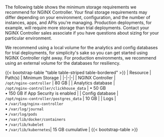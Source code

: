 The following table shows the minimum storage requirements we recommend for NGINX Controller. Your final storage requirements may differ depending on your environment, configuration, and the number of instances, apps, and APIs you're managing. Production deployments, for example, will require more storage than trial deployments. Contact your NGINX Controller sales associate if you have questions about sizing for your particular environment.

We recommend using a local volume for the analytics and config databases for trial deployments, for simplicity's sake so you can get started using NGINX Controller right away. For production environments, we recommend using an external volume for the databases for resiliency.

{{< bootstrap-table "table table-striped table-bordered" >}}
| Resource | Path(s) | Minimum Storage |
|-|-|-|
| NGINX&nbsp;Controller | <code style="white-space:nowrap;">/opt/nginx-controller</code> | 80&nbsp;GB |
| Analytics database |  <code style="white-space:nowrap;">/opt/nginx-controller/clickhouse_data</code>  | &#8226;&nbsp;50&nbsp;GB <br> &#8226;&nbsp;150&nbsp;GB if App Security is enabled |
| Config database | <code style="white-space:nowrap;">/opt/nginx-controller/postgres_data</code> | 10&nbsp;GB |
| Logs  | &#8226;&nbsp;<code style="white-space:nowrap;">/var/log/nginx-controller</code> <br> &#8226;&nbsp;<code style="white-space:nowrap;">/var/log/journal</code> <br> &#8226;&nbsp;<code style="white-space:nowrap;">/var/log/pods</code> <br> &#8226;&nbsp;<code style="white-space:nowrap;">/var/lib/docker/containers</code> <br> &#8226;&nbsp;<code style="white-space:nowrap;">/var/lib/kubelet</code> <br> &#8226;&nbsp;<code style="white-space:nowrap;">/var/lib/kubernetes</code>| 15&nbsp;GB cumulative |
{{< bootstrap-table >}}

<!-- Do not remove. Keep this code at the bottom of the include -->
<!-- DOCS-321 -->